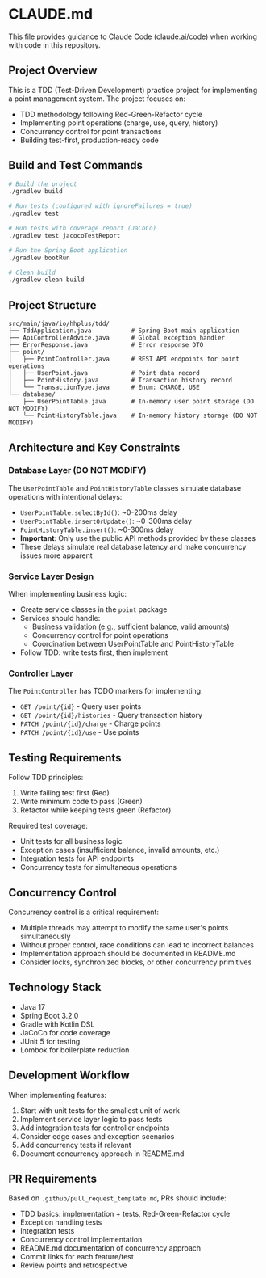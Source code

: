 # CLAUDE.md

This file provides guidance to Claude Code (claude.ai/code) when working with code in this repository.

## Project Overview

This is a TDD (Test-Driven Development) practice project for implementing a point management system. The project focuses on:
- TDD methodology following Red-Green-Refactor cycle
- Implementing point operations (charge, use, query, history)
- Concurrency control for point transactions
- Building test-first, production-ready code

## Build and Test Commands

```bash
# Build the project
./gradlew build

# Run tests (configured with ignoreFailures = true)
./gradlew test

# Run tests with coverage report (JaCoCo)
./gradlew test jacocoTestReport

# Run the Spring Boot application
./gradlew bootRun

# Clean build
./gradlew clean build
```

## Project Structure

```
src/main/java/io/hhplus/tdd/
├── TddApplication.java           # Spring Boot main application
├── ApiControllerAdvice.java      # Global exception handler
├── ErrorResponse.java            # Error response DTO
├── point/
│   ├── PointController.java      # REST API endpoints for point operations
│   ├── UserPoint.java            # Point data record
│   ├── PointHistory.java         # Transaction history record
│   └── TransactionType.java      # Enum: CHARGE, USE
└── database/
    ├── UserPointTable.java       # In-memory user point storage (DO NOT MODIFY)
    └── PointHistoryTable.java    # In-memory history storage (DO NOT MODIFY)
```

## Architecture and Key Constraints

### Database Layer (DO NOT MODIFY)
The `UserPointTable` and `PointHistoryTable` classes simulate database operations with intentional delays:
- `UserPointTable.selectById()`: ~0-200ms delay
- `UserPointTable.insertOrUpdate()`: ~0-300ms delay
- `PointHistoryTable.insert()`: ~0-300ms delay
- **Important**: Only use the public API methods provided by these classes
- These delays simulate real database latency and make concurrency issues more apparent

### Service Layer Design
When implementing business logic:
- Create service classes in the `point` package
- Services should handle:
  - Business validation (e.g., sufficient balance, valid amounts)
  - Concurrency control for point operations
  - Coordination between UserPointTable and PointHistoryTable
- Follow TDD: write tests first, then implement

### Controller Layer
The `PointController` has TODO markers for implementing:
- `GET /point/{id}` - Query user points
- `GET /point/{id}/histories` - Query transaction history
- `PATCH /point/{id}/charge` - Charge points
- `PATCH /point/{id}/use` - Use points

## Testing Requirements

Follow TDD principles:
1. Write failing test first (Red)
2. Write minimum code to pass (Green)
3. Refactor while keeping tests green (Refactor)

Required test coverage:
- Unit tests for all business logic
- Exception cases (insufficient balance, invalid amounts, etc.)
- Integration tests for API endpoints
- Concurrency tests for simultaneous operations

## Concurrency Control

Concurrency control is a critical requirement:
- Multiple threads may attempt to modify the same user's points simultaneously
- Without proper control, race conditions can lead to incorrect balances
- Implementation approach should be documented in README.md
- Consider locks, synchronized blocks, or other concurrency primitives

## Technology Stack

- Java 17
- Spring Boot 3.2.0
- Gradle with Kotlin DSL
- JaCoCo for code coverage
- JUnit 5 for testing
- Lombok for boilerplate reduction

## Development Workflow

When implementing features:
1. Start with unit tests for the smallest unit of work
2. Implement service layer logic to pass tests
3. Add integration tests for controller endpoints
4. Consider edge cases and exception scenarios
5. Add concurrency tests if relevant
6. Document concurrency approach in README.md

## PR Requirements

Based on `.github/pull_request_template.md`, PRs should include:
- TDD basics: implementation + tests, Red-Green-Refactor cycle
- Exception handling tests
- Integration tests
- Concurrency control implementation
- README.md documentation of concurrency approach
- Commit links for each feature/test
- Review points and retrospective
